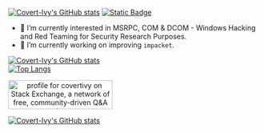 [![Covert-Ivy's GitHub stats](https://capsule-render.vercel.app/api?type=venom&height=300&color=gradient&text=🐱‍👤Covert%20Ivy🌿)](https://github.com/covertivy)
[![Static Badge](https://img.shields.io/badge/gav-no-purple)](https://github.com/covertivy)  

- 🌱 I’m currently interested in MSRPC, COM & DCOM - Windows Hacking and Red Teaming for Security Research Purposes.
- 🔭 I’m currently working on improving `impacket`.

[![Covert-Ivy's GitHub stats](https://github-readme-stats.vercel.app/api?username=covertivy&show_icons=true&theme=radical&show_owner=true&show=reviews,discussions_started,discussions_answered,prs_merged,prs_merged_percentage)](https://github.com/covertivy)  
[![Top Langs](https://github-readme-stats.vercel.app/api/top-langs/?username=covertivy&layout=compact&theme=radical)](https://github.com/covertivy)

<a href="https://stackexchange.com/users/19108462" align="center"><img src="https://stackexchange.com/users/flair/19108462.png?theme=dark" width="208" height="58" alt="profile for covertivy on Stack Exchange, a network of free, community-driven Q&amp;A sites" title="profile for covertivy on Stack Exchange, a network of free, community-driven Q&amp;A sites"></a>

[![Covert-Ivy's GitHub stats](https://capsule-render.vercel.app/api?type=waving&height=150&color=gradient&section=footer&reversal=false)](https://github.com/covertivy)
